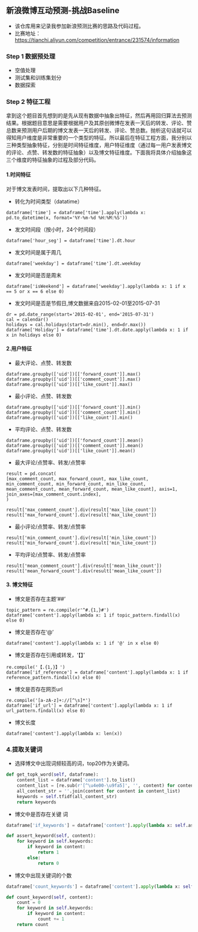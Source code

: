 ## 新浪微博互动预测-挑战Baseline

- 该仓库用来记录我参加新浪预测比赛的思路及代码过程。
- 比赛地址：https://tianchi.aliyun.com/competition/entrance/231574/information
### Step 1 数据预处理
- 空值处理
- 测试集和训练集划分
- 数据探索

### Step 2 特征工程
拿到这个题目首先想到的是先从现有数据中抽象出特征，然后再用回归算法去预测结果。根据题目意思是需要根据用户及其原创微博在发表一天后的转发、评论、赞总数来预测用户后期的博文发表一天后的转发、评论、赞总数。抛析这句话就可以得知用户维度是非常重要的一个类型的特征。所以最后在特征工程方面，我分别以三种类型抽象特征，分别是时间特征维度，用户特征维度（通过每一用户发表博文的评论、点赞、转发数的特征抽象）以及博文特征维度。下面我将具体介绍抽象这三个维度的特征抽象的过程及部分代码。

#### 1.时间特征
对于博文发表时间，提取出以下几种特征。
- 转化为时间类型（datatime）
```
dataframe['time'] = dataframe['time'].apply(lambda x: pd.to_datetime(x, format='%Y-%m-%d %H:%M:%S'))

```
- 发文时间段（按小时，24个时间段）
```
dataframe['hour_seg'] = dataframe['time'].dt.hour
```
- 发文时间是属于周几
```
dataframe['weekday'] = dataframe['time'].dt.weekday
```
- 发文时间是否是周末

```
dataframe['isWeekend'] = dataframe['weekday'].apply(lambda x: 1 if x == 5 or x == 6 else 0)

```
- 发文时间是否是节假日,博文数据来自2015-02-01至2015-07-31
```
dr = pd.date_range(start='2015-02-01', end='2015-07-31')
cal = calendar()
holidays = cal.holidays(start=dr.min(), end=dr.max())
dataframe['Holiday'] = dataframe['time'].dt.date.apply(lambda x: 1 if x in holidays else 0)
```
#### 2.用户特征

- 最大评论、点赞、转发数
```
dataframe.groupby(['uid'])[['forward_count']].max()
dataframe.groupby(['uid'])[['comment_count']].max()
dataframe.groupby(['uid'])[['like_count']].max()
```
- 最小评论、点赞、转发数
```
dataframe.groupby(['uid'])[['forward_count']].min()
dataframe.groupby(['uid'])[['comment_count']].min()
dataframe.groupby(['uid'])[['like_count']].min()
```
- 平均评论、点赞、转发数
```
dataframe.groupby(['uid'])[['forward_count']].mean()
dataframe.groupby(['uid'])[['comment_count']].mean()
dataframe.groupby(['uid'])[['like_count']].mean()
```
- 最大评论/点赞率、转发/点赞率
```
result = pd.concat(
[max_comment_count, max_forward_count, max_like_count, min_comment_count, min_forward_count, min_like_count,
mean_comment_count, mean_forward_count, mean_like_count], axis=1, join_axes=[max_comment_count.index],
)
```

```
result['max_comment_count'].div(result['max_like_count'])
result['max_forward_count'].div(result['max_like_count'])
```
- 最小评论/点赞率、转发/点赞率
```
result['min_comment_count'].div(result['min_like_count'])
result['min_forward_count'].div(result['min_like_count'])
```
- 平均评论/点赞率、转发/点赞率
```
result['mean_comment_count'].div(result['mean_like_count'])
result['mean_forward_count'].div(result['mean_like_count'])
```

#### 3. 博文特征
- 博文是否存在主题‘##’
```
topic_pattern = re.compile(r'^#.{1,}#')
dataframe['content'].apply(lambda x: 1 if topic_pattern.findall(x) else 0)

```
- 博文是否存在‘@’
```
dataframe['content'].apply(lambda x: 1 if '@' in x else 0)
```
- 博文是否存在引用或转发，‘【】’
```
re.compile('【.{1,}】')
dataframe['if_reference'] = dataframe['content'].apply(lambda x: 1 if reference_pattern.findall(x) else 0)
```
- 博文是否存在网页url
```
re.compile('[a-zA-z]+://[^\s]*')
dataframe['if_url'] = dataframe['content'].apply(lambda x: 1 if url_pattern.findall(x) else 0)
```
- 博文长度
```
dataframe['content'].apply(lambda x: len(x))
```
### 4.提取关键词

- 选择博文中出现词频较高的词，top20作为关键词。

```python 
def get_topk_word(self, dataframe):
    content_list = dataframe['content'].to_list()
    content_list = [re.sub(r'[^\u4e00-\u9fa5]', '', content) for content in content_list]
    all_content_str = ''.join(content for content in content_list)
    keywords = self.tfidf(all_content_str)
    return keywords
```

- 博文中是否存在关键
词
```python
dataframe['if_keywords'] = dataframe['content'].apply(lambda x: self.assert_keyword(x))

def assert_keyword(self, content):
    for keyword in self.keywords:
        if keyword in content:
            return 1
        else:
            return 0
```
- 博文中出现关键词的个数
```python
dataframe['count_keywords'] = dataframe['content'].apply(lambda x: self.count_keyword(x))

def count_keyword(self, content):
    count = 0
    for keyword in self.keywords:
        if keyword in content:
            count += 1
    return count
```
